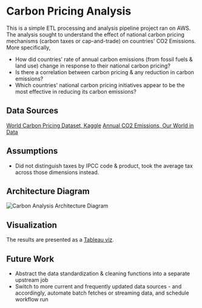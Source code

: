 # Carbon Pricing Analysis
This is a simple ETL processing and analysis pipeline project ran on AWS. The analysis sought to understand the effect of national carbon pricing mechanisms (carbon taxes or cap-and-trade) on countries' CO2 Emissions. More specifically,

- How did countries’ rate of annual carbon emissions (from fossil fuels & land use) change in response to their national carbon pricing?
- Is there a correlation between carbon pricing & any reduction in carbon emissions?
- Which countries' national carbon pricing initiatives appear to be the most effective in reducing its carbon emissions?

## Data Sources
[World Carbon Pricing Dataset, Kaggle](https://www.kaggle.com/datasets/michaelbryantds/world-carbon-pricing)
[Annual CO2 Emissions, Our World in Data](https://ourworldindata.org/co2-emissions#annual-co2-emissions)

## Assumptions
- Did not distinguish taxes by IPCC code & product, took the average tax across those dimensions instead.

## Architecture Diagram
![Carbon Analysis Architecture Diagram](resources/blob/architecture-diagram.png)

## Visualization
The results are presented as a [Tableau viz](https://public.tableau.com/views/carbon-analysis_16779185468550/Story1?:language=en-GB&:display_count=n&:origin=viz_share_link).

## Future Work
- Abstract the data standardization & cleaning functions into a separate upstream job
- Switch to more current and frequently updated data sources - and accordingly, automate batch fetches or streaming data, and schedule workflow run
